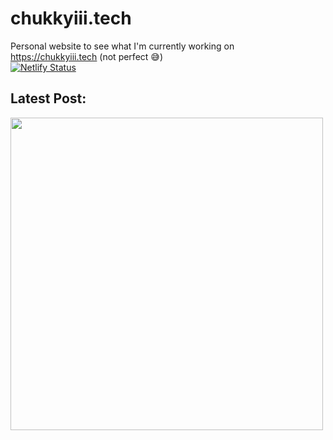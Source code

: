 # chukkyiii.tech
Personal website to see what I'm currently working on
<br>
https://chukkyiii.tech (not perfect 😅)
<br>
[![Netlify Status](https://api.netlify.com/api/v1/badges/3ca406d0-58e7-44d2-a081-a8e4c9f33ebd/deploy-status)](https://app.netlify.com/sites/chukkyiii/deploys)
<br>
## Latest Post:
<img id = "post" src="https://github.com/chukkyiii/site/blob/master/img/febn.png" width = "500 * 1.6180339887498948482"/>

